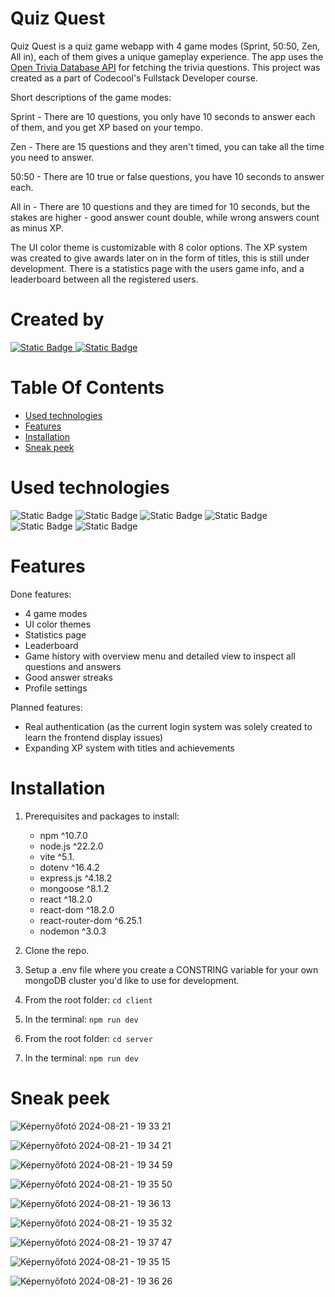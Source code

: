 # Quiz Quest
Quiz Quest is a quiz game webapp with 4 game modes (Sprint, 50:50, Zen, All in), each of them gives a unique gameplay experience. The app uses the [Open Trivia Database API](https://opentdb.com/) for fetching the trivia questions. This project was created as a part of Codecool's Fullstack Developer course.

Short descriptions of the game modes:


Sprint - There are 10 questions, you only have 10 seconds to answer each of them, and you get XP based on your tempo.


Zen - There are 15 questions and they aren't timed, you can take all the time you need to answer.


50:50 - There are 10 true or false questions, you have 10 seconds to answer each.


All in - There are 10 questions and they are timed for 10 seconds, but the stakes are higher - good answer count double, while wrong answers count as minus XP.

The UI color theme is customizable with 8 color options. The XP system was created to give awards later on in the form of titles, this is still under development. There is a statistics page with the users game info, and a leaderboard between all the registered users.

# Created by
<a href="https://github.com/JeanetteMoKa">
  <img src="https://img.shields.io/badge/github-JeanetteMoKa-purple?logo=github" alt="Static Badge">
</a>
<a href="https://github.com/kveszti">
  <img src="https://img.shields.io/badge/github-kveszti-lightblue?logo=github" alt="Static Badge">
</a>  

# Table Of Contents
- [Used technologies](#used-technologies)  
- [Features](#features)  
- [Installation](#installation)   
- [Sneak peek](#sneak-peek) 
# Used technologies  

![Static Badge](https://img.shields.io/badge/NPM-blue?logo=npm) 
![Static Badge](https://img.shields.io/badge/Node.js-white?logo=node.js) 
![Static Badge](https://img.shields.io/badge/Express.js-purple?logo=express) 
![Static Badge](https://img.shields.io/badge/React-white?logo=react)
![Static Badge](https://img.shields.io/badge/Vite-yellow?logo=vite)
![Static Badge](https://img.shields.io/badge/MongoDB-green?logo=mongodb)


# Features  
Done features: 
- 4 game modes
- UI color themes
- Statistics page
- Leaderboard
- Game history with overview menu and detailed view to inspect all questions and answers
- Good answer streaks
- Profile settings

Planned features: 
- Real authentication (as the current login system was solely created to learn the frontend display issues)
- Expanding XP system with titles and achievements

# Installation   

1. Prerequisites and packages to install:
     - npm ^10.7.0
     - node.js ^22.2.0
     - vite  ^5.1.
     - dotenv ^16.4.2
     - express.js ^4.18.2
     - mongoose ^8.1.2
     - react ^18.2.0
     - react-dom ^18.2.0
     - react-router-dom ^6.25.1
     - nodemon ^3.0.3

3. Clone the repo.
4. Setup a .env file where you create a CONSTRING variable for your own mongoDB cluster you'd like to use for development.
5. From the root folder: ```cd client```
6. In the terminal: ```npm run dev```
7. From the root folder: ```cd server```
8. In the terminal: ```npm run dev```
     

# Sneak peek


![Képernyőfotó 2024-08-21 - 19 33 21](https://github.com/user-attachments/assets/675ff028-e631-4405-abaf-4fd74b111e1c)


![Képernyőfotó 2024-08-21 - 19 34 21](https://github.com/user-attachments/assets/c1d7a18f-a41e-4795-a064-68a9212ae455)


![Képernyőfotó 2024-08-21 - 19 34 59](https://github.com/user-attachments/assets/42ec9389-c8f4-4ae4-952b-90ce4f39a037)


![Képernyőfotó 2024-08-21 - 19 35 50](https://github.com/user-attachments/assets/fdc04705-816f-4f65-bd81-bc47c9406620)


![Képernyőfotó 2024-08-21 - 19 36 13](https://github.com/user-attachments/assets/185fdf53-ae7a-4ce9-b013-552f7faa17a6)

![Képernyőfotó 2024-08-21 - 19 35 32](https://github.com/user-attachments/assets/a4b73d29-4a66-4172-a9fa-69c352a19446)


![Képernyőfotó 2024-08-21 - 19 37 47](https://github.com/user-attachments/assets/c763a49b-6cf8-44bd-a383-10548412850f)


![Képernyőfotó 2024-08-21 - 19 35 15](https://github.com/user-attachments/assets/c0a40764-1fdd-4f54-b364-9b3fc3850887)


![Képernyőfotó 2024-08-21 - 19 36 26](https://github.com/user-attachments/assets/e4fe743d-0561-40cc-b232-6ac8a2f722c4)
